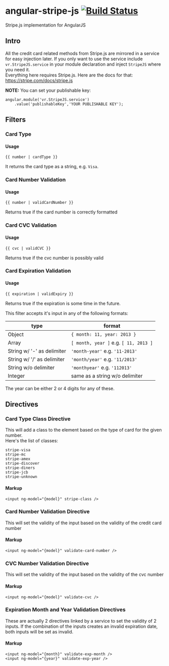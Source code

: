 # angular-stripe-js [![Build Status](https://travis-ci.org/Venturocket/angular-stripe-js.png?branch=master)](https://travis-ci.org/Venturocket/angular-stripe-js)
Stripe.js implementation for AngularJS

## Intro
All the credit card related methods from Stripe.js are mirrored in a service for easy injection later. If you only want to use the service include
`vr.StripeJS.service` in your module declaration and inject `StripeJS` where you need it.  
Everything here requires Stripe.js. Here are the docs for that: https://stripe.com/docs/stripe.js

**NOTE:** You can set your publishable key:
```
angular.module('vr.StripeJS.service')
	.value('publishableKey','YOUR PUBLISHABLE KEY');
```

## Filters
### Card Type
#### Usage
```
{{ number | cardType }}
```
It returns the card type as a string, e.g. `Visa`.

### Card Number Validation
#### Usage
```
{{ number | validCardNumber }}
```
Returns true if the card number is correctly formatted

### Card CVC Validation
#### Usage
```
{{ cvc | validCVC }}
```
Returns true if the cvc number is possibly valid

### Card Expiration Validation
#### Usage
```
{{ expiration | validExpiry }}
```
Returns true if the expiration is some time in the future.  
  
This filter accepts it's input in any of the following formats: 

type | format
--- | ---
Object | `{ month: 11, year: 2013 }` 
Array |`[ month, year ]` e.g. `[ 11, 2013 ]` 
String w/ '-' as delimiter | `'month-year'` e.g. `'11-2013'` 
String w/ '/' as delimiter | `'month/year'` e.g. `'11/2013'` 
String w/o delimiter | `'monthyear'` e.g. `'112013'` 
Integer | same as a string w/o delimiter 
  
The year can be either 2 or 4 digits for any of these.  

## Directives
### Card Type Class Directive
This will add a class to the element based on the type of card for the given number.  
Here's the list of classes:
```
stripe-visa
stripe-mc
stripe-amex
stripe-discover
stripe-diners
stripe-jcb
stripe-unknown
```
#### Markup
```
<input ng-model="{model}" stripe-class />
```

### Card Number Validation Directive
This will set the validity of the input based on the validity of the credit card number
#### Markup
```
<input ng-model="{model}" validate-card-number />
```

### CVC Number Validation Directive
This will set the validity of the input based on the validity of the cvc number
#### Markup
```
<input ng-model="{model}" validate-cvc />
```

### Expiration Month and Year Validation Directives
These are actually 2 directives linked by a service to set the validity of 2 inputs. If the combination of the inputs creates an invalid expiration date,
both inputs will be set as invalid.
#### Markup
```
<input ng-model="{month}" validate-exp-month />
<input ng-model="{year}" validate-exp-year />
```

